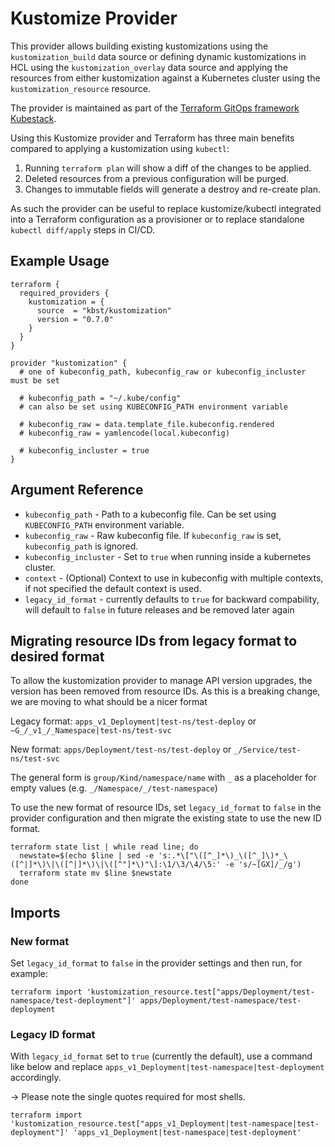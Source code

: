 # Kustomize Provider

This provider allows building existing kustomizations using the `kustomization_build` data source or defining
dynamic kustomizations in HCL using the `kustomization_overlay` data source and applying the resources from
either kustomization against a Kubernetes cluster using the `kustomization_resource` resource.

The provider is maintained as part of the [Terraform GitOps framework Kubestack](https://www.kubestack.com/).

Using this Kustomize provider and Terraform has three main benefits compared to applying a kustomization using `kubectl`:

1. Running `terraform plan` will show a diff of the changes to be applied.
1. Deleted resources from a previous configuration will be purged.
1. Changes to immutable fields will generate a destroy and re-create plan.

As such the provider can be useful to replace kustomize/kubectl integrated into a Terraform configuration as a provisioner or to replace standalone `kubectl diff/apply` steps in CI/CD.

## Example Usage

```hcl
terraform {
  required_providers {
    kustomization = {
      source  = "kbst/kustomization"
      version = "0.7.0"
    }
  }
}

provider "kustomization" {
  # one of kubeconfig_path, kubeconfig_raw or kubeconfig_incluster must be set

  # kubeconfig_path = "~/.kube/config"
  # can also be set using KUBECONFIG_PATH environment variable

  # kubeconfig_raw = data.template_file.kubeconfig.rendered
  # kubeconfig_raw = yamlencode(local.kubeconfig)

  # kubeconfig_incluster = true
}

```

## Argument Reference

- `kubeconfig_path` - Path to a kubeconfig file. Can be set using `KUBECONFIG_PATH` environment variable.
- `kubeconfig_raw` - Raw kubeconfig file. If `kubeconfig_raw` is set, `kubeconfig_path` is ignored.
- `kubeconfig_incluster` - Set to `true` when running inside a kubernetes cluster.
- `context` - (Optional) Context to use in kubeconfig with multiple contexts, if not specified the default context is used.
- `legacy_id_format` - currently defaults to `true` for backward compability, will default to `false` in future releases and be removed later again

## Migrating resource IDs from legacy format to desired format

To allow the kustomization provider to manage API version upgrades, the version has been removed
from resource IDs. As this is a breaking change, we are moving to what should be a nicer format

Legacy format: `apps_v1_Deployment|test-ns/test-deploy` or `~G_/_v1_/_Namespace|test-ns/test-svc`

New format: `apps/Deployment/test-ns/test-deploy` or `_/Service/test-ns/test-svc`

The general form is `group/Kind/namespace/name` with `_` as a placeholder for empty values (e.g. `_/Namespace/_/test-namespace`)

To use the new format of resource IDs, set `legacy_id_format` to `false` in the provider configuration and then migrate the existing state to use the new ID format.
```
terraform state list | while read line; do
  newstate=$(echo $line | sed -e 's:.*\["\([^_]*\)_\([^_]\)*_\([^|]*\)\|\([^|]*\)\|\([^"]*\)"\]:\1/\3/\4/\5:' -e 's/~[GX]/_/g')
  terraform state mv $line $newstate
done
```

## Imports

### New format

Set `legacy_id_format` to `false` in the provider settings and then run, for example:

```
terraform import 'kustomization_resource.test["apps/Deployment/test-namespace/test-deployment"]' apps/Deployment/test-namespace/test-deployment
```

### Legacy ID format

With `legacy_id_format` set to `true` (currently the default), use a command like below and replace `apps_v1_Deployment|test-namespace|test-deployment` accordingly.

-> Please note the single quotes required for most shells.

```
terraform import 'kustomization_resource.test["apps_v1_Deployment|test-namespace|test-deployment"]' 'apps_v1_Deployment|test-namespace|test-deployment'
```
